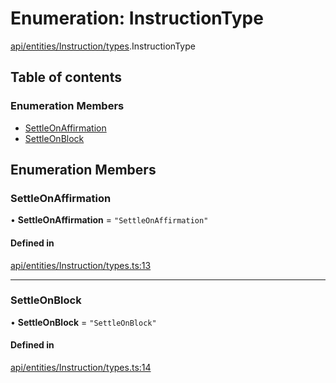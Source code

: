 # Enumeration: InstructionType

[api/entities/Instruction/types](../wiki/api.entities.Instruction.types).InstructionType

## Table of contents

### Enumeration Members

- [SettleOnAffirmation](../wiki/api.entities.Instruction.types.InstructionType#settleonaffirmation)
- [SettleOnBlock](../wiki/api.entities.Instruction.types.InstructionType#settleonblock)

## Enumeration Members

### SettleOnAffirmation

• **SettleOnAffirmation** = ``"SettleOnAffirmation"``

#### Defined in

[api/entities/Instruction/types.ts:13](https://github.com/PolymathNetwork/polymesh-sdk/blob/c37bc05d/src/api/entities/Instruction/types.ts#L13)

___

### SettleOnBlock

• **SettleOnBlock** = ``"SettleOnBlock"``

#### Defined in

[api/entities/Instruction/types.ts:14](https://github.com/PolymathNetwork/polymesh-sdk/blob/c37bc05d/src/api/entities/Instruction/types.ts#L14)

